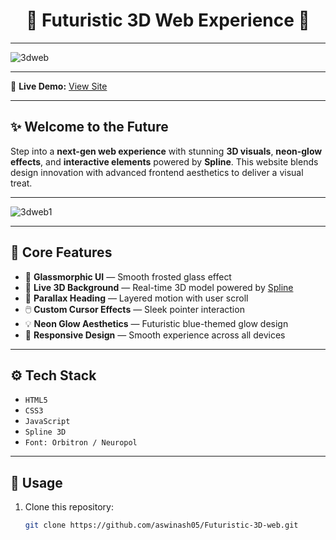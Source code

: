 <h1 align="center">🚀 Futuristic 3D Web Experience 🌌</h1>

---

  ![3dweb](https://github.com/user-attachments/assets/f68fa7c5-0eb1-46b9-abbd-e4593fbd35b9)

---

🔗 **Live Demo:**  [View Site](https://aswinash05.github.io/Futuristic-3D-web/)

---

## ✨ Welcome to the Future

Step into a **next-gen web experience** with stunning **3D visuals**, **neon-glow effects**, and **interactive elements** powered by **Spline**. This website blends design innovation with advanced frontend aesthetics to deliver a visual treat.

---

  ![3dweb1](https://github.com/user-attachments/assets/bab6f292-eadc-4ad8-aa7a-66a25ca05a53)

---

## 🧠 Core Features

- 🧊 **Glassmorphic UI** — Smooth frosted glass effect
- 🌌 **Live 3D Background** — Real-time 3D model powered by [Spline](https://spline.design/)
- 🌠 **Parallax Heading** — Layered motion with user scroll
- 🖱️ **Custom Cursor Effects** — Sleek pointer interaction
- 💡 **Neon Glow Aesthetics** — Futuristic blue-themed glow design
- 📱 **Responsive Design** — Smooth experience across all devices

---

## ⚙️ Tech Stack

- `HTML5`
- `CSS3`
- `JavaScript`
- `Spline 3D`
- `Font: Orbitron / Neuropol`

---

## 🧩 Usage

1. Clone this repository:
   ```bash
   git clone https://github.com/aswinash05/Futuristic-3D-web.git
